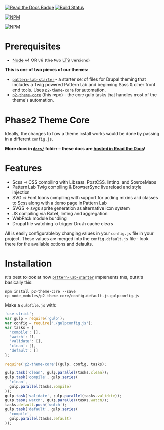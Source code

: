 [![Read the Docs Badge](https://readthedocs.org/projects/p2-theme-core/badge/?version=latest)](http://p2-theme-core.readthedocs.org/en/latest/?badge=latest) [![Build Status](https://travis-ci.org/phase2/p2-theme-core.svg?branch=master)](https://travis-ci.org/phase2/p2-theme-core)

[![NPM](https://nodei.co/npm/p2-theme-core.png?downloads=true&downloadRank=true&stars=true)](https://nodei.co/npm/p2-theme-core)

[![NPM](https://nodei.co/npm-dl/p2-theme-core.png?months=6)](https://nodei.co/npm/p2-theme-core)

# Prerequisites

- [Node](https://nodejs.org) v4 OR v6 (the two [LTS](https://github.com/nodejs/LTS) versions)

**This is one of two pieces of our themes:**

- [`pattern-lab-starter`](https://github.com/phase2/pattern-lab-starter) - a starter set of files for Drupal theming that includes a Twig powered Pattern Lab and beginning Sass & other front end tools. Uses `p2-theme-core` for automation.
- [`p2-theme-core`](https://github.com/phase2/p2-theme-core) (this repo) - the core gulp tasks that handles most of the theme's automation.

# Phase2 Theme Core

Ideally, the changes to how a theme install works would be done by passing in a different `config.js`.

**More docs in [`docs/`](https://github.com/phase2/p2-theme-core/tree/master/docs) folder – these docs are [hosted in Read the Docs](http://p2-theme-core.readthedocs.org)!**

# Features

- Scss => CSS compiling with Libsass, PostCSS, linting, and SourceMaps
- Pattern Lab Twig compiling & BrowserSync live reload and style injection
- SVG => Font Icons compiling with support for adding mixins and classes to Scss along with a demo page in Pattern Lab
- SVGS => svgs sprite generation as alternative icon system
- JS compiling via Babel, linting and aggregation
- WebPack module bundling
- Drupal file watching to trigger Drush cache clears

All is easily configurable by changing values in your `config.js` file in your project. These values are merged into the `config.default.js` file - look there for the available options and defaults.

# Installation

It's best to look at how [`pattern-lab-starter`](https://github.com/phase2/pattern-lab-starter) implements this, but it's basically this:

    npm install p2-theme-core --save
    cp node_modules/p2-theme-core/config.default.js gulpconfig.js

Make a `gulpfile.js` with:

```js
'use strict';
var gulp = require('gulp');
var config = require('./gulpconfig.js');
var tasks = {
  'compile': [],
  'watch': [],
  'validate': [],
  'clean': [],
  'default': []
};

require('p2-theme-core')(gulp, config, tasks);

gulp.task('clean', gulp.parallel(tasks.clean));
gulp.task('compile', gulp.series(
  'clean',
  gulp.parallel(tasks.compile)
));
gulp.task('validate', gulp.parallel(tasks.validate));
gulp.task('watch', gulp.parallel(tasks.watch));
tasks.default.push('watch');
gulp.task('default', gulp.series(
  'compile',
  gulp.parallel(tasks.default)
));
```
